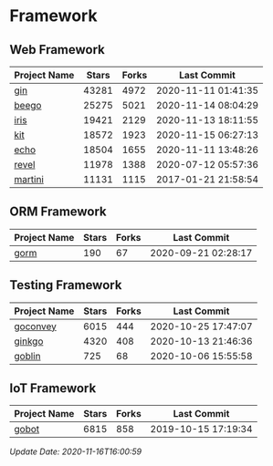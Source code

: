 # Framework

## Web Framework
| Project Name | Stars | Forks | Last Commit |
| ------------ | ----- | ----- | ----------- |
| [gin](https://github.com/gin-gonic/gin) | 43281 | 4972 | 2020-11-11 01:41:35 |
| [beego](https://github.com/astaxie/beego) | 25275 | 5021 | 2020-11-14 08:04:29 |
| [iris](https://github.com/kataras/iris) | 19421 | 2129 | 2020-11-13 18:11:55 |
| [kit](https://github.com/go-kit/kit) | 18572 | 1923 | 2020-11-15 06:27:13 |
| [echo](https://github.com/labstack/echo) | 18504 | 1655 | 2020-11-11 13:48:26 |
| [revel](https://github.com/revel/revel) | 11978 | 1388 | 2020-07-12 05:57:36 |
| [martini](https://github.com/go-martini/martini) | 11131 | 1115 | 2017-01-21 21:58:54 |

## ORM Framework
| Project Name | Stars | Forks | Last Commit |
| ------------ | ----- | ----- | ----------- |
| [gorm](https://github.com/jinzhu/gorm) | 190 | 67 | 2020-09-21 02:28:17 |

## Testing Framework
| Project Name | Stars | Forks | Last Commit |
| ------------ | ----- | ----- | ----------- |
| [goconvey](https://github.com/smartystreets/goconvey) | 6015 | 444 | 2020-10-25 17:47:07 |
| [ginkgo](https://github.com/onsi/ginkgo) | 4320 | 408 | 2020-10-13 21:46:36 |
| [goblin](https://github.com/franela/goblin) | 725 | 68 | 2020-10-06 15:55:58 |

## IoT Framework
| Project Name | Stars | Forks | Last Commit |
| ------------ | ----- | ----- | ----------- |
| [gobot](https://github.com/hybridgroup/gobot) | 6815 | 858 | 2019-10-15 17:19:34 |

*Update Date: 2020-11-16T16:00:59*